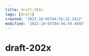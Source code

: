 ```yaml
---
title: draft-202x
tags: [draft]
created: '2022-10-05T04:56:32.341Z'
modified: '2022-10-05T04:56:59.409Z'
---
```


# draft-202x


